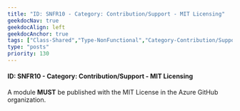 ```yaml
---
title: "ID: SNFR10 - Category: Contribution/Support - MIT Licensing"
geekdocNav: true
geekdocAlign: left
geekdocAnchor: true
tags: ["Class-Shared","Type-NonFunctional","Category-Contribution/Support","Language-Shared","Enforcement-MUST","Persona-Owner","Lifecycle-Initial"]
type: "posts"
priority: 130
---
```


#### ID: SNFR10 - Category: Contribution/Support - MIT Licensing

A module **MUST** be published with the MIT License in the Azure GitHub organization.
